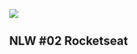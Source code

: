 <img width="auto" src="https://github.com/el-indioBR/Logo.png/blob/master/Logo%20Proffy.png?raw=true">

## NLW #02 Rocketseat